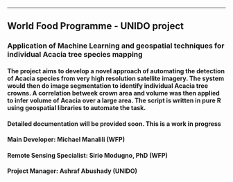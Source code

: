 ---
## World Food Programme - UNIDO project

### Application of Machine Learning and geospatial techniques for individual Acacia tree species mapping
#### The project aims to develop a novel approach of automating the detection of Acacia species from very high resolution satellite imagery. The system would then do image segmentation to identify individual Acacia tree crowns. A correlation betweek crown area and volume was then applied to infer volume of Acacia over a large area. The script is written in pure R using geospatial libraries to automate the task.

#### Detailed documentation will be provided soon. This is a work in progress

#### Main Developer: Michael Manalili (WFP)
#### Remote Sensing Specialist: Sirio Modugno, PhD (WFP)
#### Project Manager: Ashraf Abushady (UNIDO)
